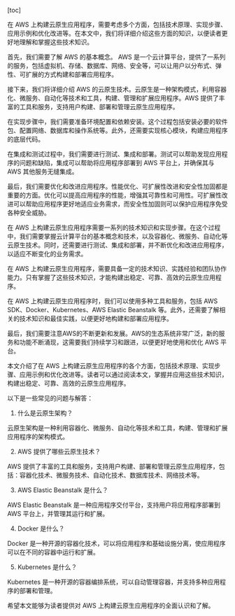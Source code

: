 
[toc]                    
                
                
在 AWS 上构建云原生应用程序，需要考虑多个方面，包括技术原理、实现步骤、应用示例和优化改进等。在本文中，我们将详细介绍这些方面的知识，以便读者更好地理解和掌握这些技术知识。

首先，我们需要了解 AWS 的基本概念。 AWS 是一个云计算平台，提供了一系列的服务，包括虚拟机、存储、数据库、网络、安全等，可以让用户以分布式、弹性、可扩展的方式构建和部署应用程序。

接下来，我们将详细介绍 AWS 的云原生技术。云原生是一种架构模式，利用容器化、微服务、自动化等技术和工具，构建、管理和扩展应用程序。AWS 提供了丰富的工具和服务，支持用户构建、部署和管理云原生应用程序。

在实现步骤中，我们需要准备环境配置和依赖安装。这个过程包括安装必要的软件包、配置网络、数据库和操作系统等。此外，还需要实现核心模块，构建应用程序的底层代码。

在集成和测试过程中，我们需要进行测试、集成和部署。测试可以帮助发现应用程序的问题和缺陷，集成可以帮助将应用程序部署到 AWS 平台上，并确保其与 AWS 其他服务无缝集成。

最后，我们需要优化和改进应用程序。性能优化、可扩展性改进和安全性加固都是重要的方面。优化可以提高应用程序的性能，增强其可靠性和可用性。可扩展性改进可以帮助应用程序更好地适应业务需求，而安全性加固则可以保护应用程序免受各种安全威胁。

在 AWS 上构建云原生应用程序需要一系列的技术知识和实现步骤。在这个过程中，我们需要掌握云计算平台的基本概念和技术，以及容器化、微服务、自动化等云原生技术。同时，还需要进行测试、集成和部署，并不断优化和改进应用程序，以适应不断变化的业务需求。

在 AWS 上构建云原生应用程序，需要具备一定的技术知识、实践经验和团队协作能力。只有掌握了这些技术知识，才能构建出稳定、可靠、高效的云原生应用程序。

在 AWS 上构建云原生应用程序时，我们可以使用多种工具和服务，包括 AWS SDK、Docker、Kubernetes、AWS Elastic Beanstalk 等。此外，还需要了解相关的技术知识和最佳实践，以便更好地构建和部署应用程序。

最后，我们需要注意AWS的不断更新和发展。AWS的生态系统非常广泛，新的服务和功能不断涌现，这需要我们持续学习和跟进，以便更好地使用和优化 AWS 平台。

本文介绍了在 AWS 上构建云原生应用程序的各个方面，包括技术原理、实现步骤、应用示例和优化改进等。读者可以通过阅读本文，掌握并应用这些技术知识，构建出稳定、可靠、高效的云原生应用程序。

以下是一些常见的问题与解答：

1. 什么是云原生架构？

云原生架构是一种利用容器化、微服务、自动化等技术和工具，构建、管理和扩展应用程序的架构模式。

2. AWS 提供了哪些云原生技术？

AWS 提供了丰富的工具和服务，支持用户构建、部署和管理云原生应用程序，包括：容器化技术、微服务技术、自动化技术、数据库技术、网络技术等。

3. AWS Elastic Beanstalk 是什么？

AWS Elastic Beanstalk 是一种应用程序交付平台，支持用户将应用程序部署到 AWS 平台上，并管理其运行和扩展。

4. Docker 是什么？

Docker 是一种开源的容器化技术，可以将应用程序和基础设施分离，使应用程序可以在不同的容器中运行和扩展。

5. Kubernetes 是什么？

Kubernetes 是一种开源的容器编排系统，可以自动管理容器，并支持多种应用程序的部署和管理。

希望本文能够为读者提供对 AWS 上构建云原生应用程序的全面认识和了解。

